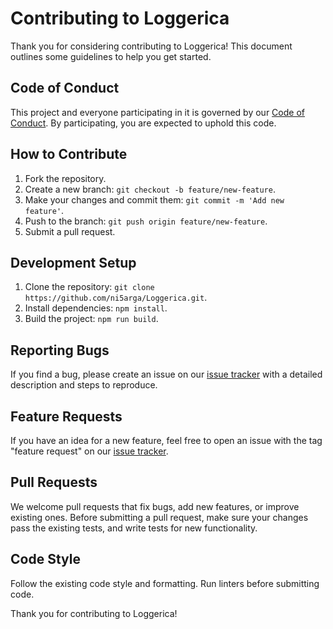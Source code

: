 # Contributing to Loggerica

Thank you for considering contributing to Loggerica! This document outlines some guidelines to help you get started.

## Code of Conduct

This project and everyone participating in it is governed by our [Code of Conduct](CODE_OF_CONDUCT.md). By participating, you are expected to uphold this code. 
## How to Contribute

1. Fork the repository.
2. Create a new branch: `git checkout -b feature/new-feature`.
3. Make your changes and commit them: `git commit -m 'Add new feature'`.
4. Push to the branch: `git push origin feature/new-feature`.
5. Submit a pull request.

## Development Setup

1. Clone the repository: `git clone https://github.com/ni5arga/Loggerica.git`.
2. Install dependencies: `npm install`.
3. Build the project: `npm run build`.

## Reporting Bugs

If you find a bug, please create an issue on our [issue tracker](https://github.com/ni5arga/Loggerica/issues) with a detailed description and steps to reproduce.

## Feature Requests

If you have an idea for a new feature, feel free to open an issue with the tag "feature request" on our [issue tracker](https://github.com/ni5arga/Loggerica/issues).

## Pull Requests

We welcome pull requests that fix bugs, add new features, or improve existing ones. Before submitting a pull request, make sure your changes pass the existing tests, and write tests for new functionality.

## Code Style

Follow the existing code style and formatting. Run linters before submitting code.

Thank you for contributing to Loggerica!

